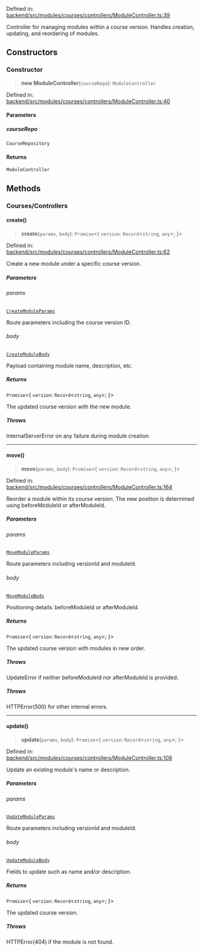 Defined in: [backend/src/modules/courses/controllers/ModuleController.ts:39](https://github.com/continuousactivelearning/vibe/blob/9a2d9d7201b944582c5d0ed5f0f7a4de13abde0f/backend/src/modules/courses/controllers/ModuleController.ts#L39)

Controller for managing modules within a course version.
Handles creation, updating, and reordering of modules.

## Constructors

### Constructor

> **new ModuleController**(`courseRepo`): `ModuleController`

Defined in: [backend/src/modules/courses/controllers/ModuleController.ts:40](https://github.com/continuousactivelearning/vibe/blob/9a2d9d7201b944582c5d0ed5f0f7a4de13abde0f/backend/src/modules/courses/controllers/ModuleController.ts#L40)

#### Parameters

##### courseRepo

`CourseRepository`

#### Returns

`ModuleController`

## Methods

### Courses/Controllers

#### create()

> **create**(`params`, `body`): `Promise`\<\{ `version`: `Record`\<`string`, `any`\>; \}\>

Defined in: [backend/src/modules/courses/controllers/ModuleController.ts:62](https://github.com/continuousactivelearning/vibe/blob/9a2d9d7201b944582c5d0ed5f0f7a4de13abde0f/backend/src/modules/courses/controllers/ModuleController.ts#L62)

Create a new module under a specific course version.

##### Parameters

###### params

[`CreateModuleParams`](../Validators/ModuleValidators/courses.CreateModuleParams.md)

Route parameters including the course version ID.

###### body

[`CreateModuleBody`](../Validators/ModuleValidators/courses.CreateModuleBody.md)

Payload containing module name, description, etc.

##### Returns

`Promise`\<\{ `version`: `Record`\<`string`, `any`\>; \}\>

The updated course version with the new module.

##### Throws

InternalServerError on any failure during module creation.

***

#### move()

> **move**(`params`, `body`): `Promise`\<\{ `version`: `Record`\<`string`, `any`\>; \}\>

Defined in: [backend/src/modules/courses/controllers/ModuleController.ts:164](https://github.com/continuousactivelearning/vibe/blob/9a2d9d7201b944582c5d0ed5f0f7a4de13abde0f/backend/src/modules/courses/controllers/ModuleController.ts#L164)

Reorder a module within its course version.
The new position is determined using beforeModuleId or afterModuleId.

##### Parameters

###### params

[`MoveModuleParams`](../Validators/ModuleValidators/courses.MoveModuleParams.md)

Route parameters including versionId and moduleId.

###### body

[`MoveModuleBody`](../Validators/ModuleValidators/courses.MoveModuleBody.md)

Positioning details: beforeModuleId or afterModuleId.

##### Returns

`Promise`\<\{ `version`: `Record`\<`string`, `any`\>; \}\>

The updated course version with modules in new order.

##### Throws

UpdateError if neither beforeModuleId nor afterModuleId is provided.

##### Throws

HTTPError(500) for other internal errors.

***

#### update()

> **update**(`params`, `body`): `Promise`\<\{ `version`: `Record`\<`string`, `any`\>; \}\>

Defined in: [backend/src/modules/courses/controllers/ModuleController.ts:108](https://github.com/continuousactivelearning/vibe/blob/9a2d9d7201b944582c5d0ed5f0f7a4de13abde0f/backend/src/modules/courses/controllers/ModuleController.ts#L108)

Update an existing module's name or description.

##### Parameters

###### params

[`UpdateModuleParams`](../Validators/ModuleValidators/courses.UpdateModuleParams.md)

Route parameters including versionId and moduleId.

###### body

[`UpdateModuleBody`](../Validators/ModuleValidators/courses.UpdateModuleBody.md)

Fields to update such as name and/or description.

##### Returns

`Promise`\<\{ `version`: `Record`\<`string`, `any`\>; \}\>

The updated course version.

##### Throws

HTTPError(404) if the module is not found.
